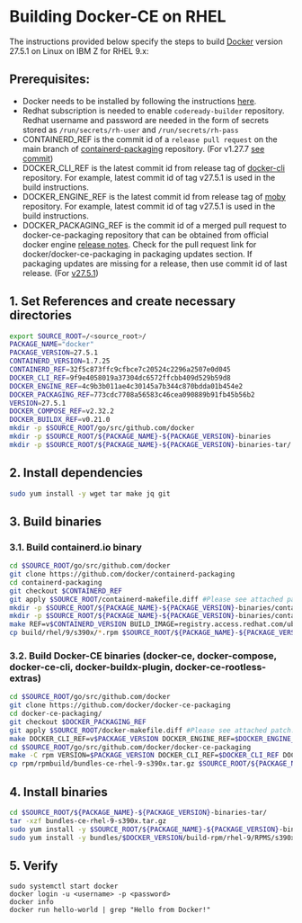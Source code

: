 # Building Docker-CE on RHEL

The instructions provided below specify the steps to build [Docker](https://www.docker.com/) version 27.5.1 on Linux on IBM Z for RHEL 9.x:

## Prerequisites:

* Docker needs to be installed by following the instructions [here](https://docs.docker.com/engine/install/#server).
* Redhat subscription is needed to enable `codeready-builder` repository. Redhat username and password are needed in the form of secrets stored as `/run/secrets/rh-user` and `/run/secrets/rh-pass`
* CONTAINERD_REF is the commit id of a `release pull request` on the main branch of [containerd-packaging](https://github.com/docker/containerd-packaging/commits/main/) repository. (For v1.27.7 [see commit](https://github.com/docker/containerd-packaging/commit/2d17c55a6af6c3e48e0fdf19e7239f65ceb61d69))
* DOCKER_CLI_REF is the latest commit id from release tag of [docker-cli](https://github.com/docker/cli) repository. For example, latest commit id of tag v27.5.1 is used in the build instructions.
* DOCKER_ENGINE_REF is the latest commit id from release tag of [moby](https://github.com/moby/moby) repository. For example, latest commit id of tag v27.5.1 is used in the build instructions.
*  DOCKER_PACKAGING_REF is the commit id of a merged pull request to docker-ce-packaging repository that can be obtained from official docker engine [release notes](https://docs.docker.com/engine/release-notes/28/). Check for the pull request link for docker/docker-ce-packaging in packaging updates section. If packaging updates are missing for a release, then use commit id of last release. (For [v27.5.1](https://docs.docker.com/engine/release-notes/27/#2751))
  

## 1. Set References and create necessary directories 

  ```bash
  export SOURCE_ROOT=/<source_root>/
  PACKAGE_NAME="docker"
  PACKAGE_VERSION=27.5.1
  CONTAINERD_VERSION=1.7.25
  CONTAINERD_REF=32f5c873ffc9cfbce7c20524c2296a2507e0d045
  DOCKER_CLI_REF=9f9e4058019a37304dc6572ffcbb409d529b59d8
  DOCKER_ENGINE_REF=4c9b3b011ae4c30145a7b344c870bdda01b454e2
  DOCKER_PACKAGING_REF=773cdc7708a56583c46cea090889b91fb45b56b2
  VERSION=27.5.1
  DOCKER_COMPOSE_REF=v2.32.2
  DOCKER_BUILDX_REF=v0.21.0
  mkdir -p $SOURCE_ROOT/go/src/github.com/docker
  mkdir -p $SOURCE_ROOT/${PACKAGE_NAME}-${PACKAGE_VERSION}-binaries
  mkdir -p $SOURCE_ROOT/${PACKAGE_NAME}-${PACKAGE_VERSION}-binaries-tar/
  
  ```

## 2. Install dependencies

  ```bash
sudo yum install -y wget tar make jq git
```

## 3. Build binaries
### 3.1. Build containerd.io binary

```bash
cd $SOURCE_ROOT/go/src/github.com/docker
git clone https://github.com/docker/containerd-packaging
cd containerd-packaging
git checkout $CONTAINERD_REF
git apply $SOURCE_ROOT/containerd-makefile.diff #Please see attached patch.
mkdir -p $SOURCE_ROOT/${PACKAGE_NAME}-${PACKAGE_VERSION}-binaries/containerd/
mkdir -p $SOURCE_ROOT/${PACKAGE_NAME}-${PACKAGE_VERSION}-binaries/containerd/rhel-9
make REF=v$CONTAINERD_VERSION BUILD_IMAGE=registry.access.redhat.com/ubi9/ubi
cp build/rhel/9/s390x/*.rpm $SOURCE_ROOT/${PACKAGE_NAME}-${PACKAGE_VERSION}-binaries/containerd/rhel-9/
```
### 3.2. Build Docker-CE binaries (docker-ce, docker-compose, docker-ce-cli, docker-buildx-plugin, docker-ce-rootless-extras)

```bash
cd $SOURCE_ROOT/go/src/github.com/docker
git clone https://github.com/docker/docker-ce-packaging
cd docker-ce-packaging/
git checkout $DOCKER_PACKAGING_REF
git apply $SOURCE_ROOT/docker-makefile.diff #Please see attached patch.
make DOCKER_CLI_REF=v$PACKAGE_VERSION DOCKER_ENGINE_REF=$DOCKER_ENGINE_REF DOCKER_PACKAGING_REF=$DOCKER_PACKAGING_REF DOCKER_COMPOSE_REF=$DOCKER_COMPOSE_REF DOCKER_BUILDX_REF=$DOCKER_BUILDX_REF checkout
cd $SOURCE_ROOT/go/src/github.com/docker/docker-ce-packaging
make -C rpm VERSION=$PACKAGE_VERSION DOCKER_CLI_REF=$DOCKER_CLI_REF DOCKER_ENGINE_REF=$DOCKER_ENGINE_REF DOCKER_PACKAGING_REF=$DOCKER_PACKAGING_REF DOCKER_COMPOSE_REF=$DOCKER_COMPOSE_REF DOCKER_BUILDX_REF=$DOCKER_BUILDX_REF rpmbuild/bundles-ce-rhel-9-s390x.tar.gz
cp rpm/rpmbuild/bundles-ce-rhel-9-s390x.tar.gz $SOURCE_ROOT/${PACKAGE_NAME}-${PACKAGE_VERSION}-binaries-tar/
```

## 4. Install binaries

```bash
cd $SOURCE_ROOT/${PACKAGE_NAME}-${PACKAGE_VERSION}-binaries-tar/
tar -xzf bundles-ce-rhel-9-s390x.tar.gz
sudo yum install -y $SOURCE_ROOT/${PACKAGE_NAME}-${PACKAGE_VERSION}-binaries/containerd/rhel-9/containerd.io-${CONTAINERD_VERSION}-3.1.el9.s390x.rpm
sudo yum install -y bundles/$DOCKER_VERSION/build-rpm/rhel-9/RPMS/s390x/*.rpm
```

## 5. Verify
```
sudo systemctl start docker
docker login -u <username> -p <password>
docker info
docker run hello-world | grep "Hello from Docker!"
```

